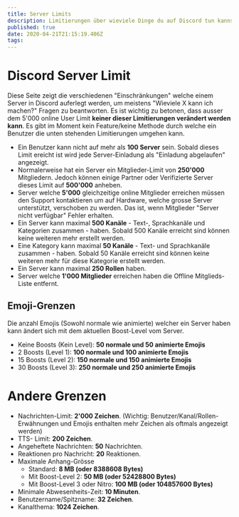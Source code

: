 ```yaml
---
title: Server Limits
description: Limitierungen über wieviele Dinge du auf Discord tun kannst
published: true
date: 2020-04-21T21:15:19.406Z
tags: 
---
```


# Discord Server Limit
Diese Seite zeigt die verschiedenen "Einschränkungen" welche einem Server in Discord auferlegt werden, um meistens "Wieviele X kann ich machen?" Fragen zu beantworten. Es ist wichtig zu betonen, dass ausser dem 5'000 online User Limit **keiner dieser Limitierungen verändert werden kann**. Es gibt im Moment kein Feature/keine Methode durch welche ein Benutzer die unten stehenden Limitierungen umgehen kann.

- Ein Benutzer kann nicht auf mehr als **100 Server** sein. Sobald dieses Limit ereicht ist wird jede Server-Einladung als "Einladung abgelaufen" angezeigt.
- Normalerweise hat ein Server ein Mitglieder-Limit von **250'000** Mitgliedern. Jedoch können einige Partner oder Verifizierte Server dieses Limit auf **500'000** anheben.
- Server welche **5'000** gleichzeitige online Mitglieder erreichen müssen den Support kontaktieren um auf Hardware, welche grosse Server unterstützt, verschoben zu werden. Das ist, wenn Mitglieder "Server nicht verfügbar" Fehler erhalten.
- Ein Server kann maximal **500 Kanäle** - Text-, Sprachkanäle und Kategorien zusammen - haben. Sobald 500 Kanäle erreicht sind können keine weiteren mehr erstellt werden.
- Eine Kategory kann maximal **50 Kanäle** - Text- und Sprachkanäle zusammen - haben. Sobald 50 Kanäle erreicht sind können keine weiteren mehr für diese Kategorie erstellt werden.
- Ein Server kann maximal **250 Rollen** haben.
- Server welche **1'000 Mitglieder** erreichen haben die Offline Mitglieds-Liste entfernt.

## Emoji-Grenzen
Die anzahl Emojis (Sowohl normale wie animierte) welcher ein Server haben kann ändert sich mit dem aktuellen Boost-Level vom Server.

- Keine Boosts (Kein Level): **50 normale und 50 animierte Emojis**
- 2 Boosts (Level 1): **100 normale und 100 animierte Emojis**
- 15 Boosts (Level 2): **150 normale und 150 animierte Emojis**
- 30 Boosts (Level 3): **250 normale und 250 animierte Emojis**

# Andere Grenzen
- Nachrichten-Limit: **2'000 Zeichen**. (Wichtig: Benutzer/Kanal/Rollen-Erwähnungen und Emojis enthalten mehr Zeichen als oftmals angezeigt werden)
- TTS- Limit: **200 Zeichen**.
- Angeheftete Nachrichten: **50** Nachrichten.
- Reaktionen pro Nachricht: **20** Reaktionen.
- Maximale Anhang-Grösse
  - Standard: **8 MB (oder 8388608 Bytes)**
  - Mit Boost-Level 2: **50 MB (oder 52428800 Bytes)**
  - Mit Boost-Level 3 oder Nitro: **100 MB (oder 104857600 Bytes)**
- Minimale Abwesenheits-Zeit: **10 Minuten**.
- Benutzername/Spitzname: **32 Zeichen**.
- Kanalthema: **1024 Zeichen**.